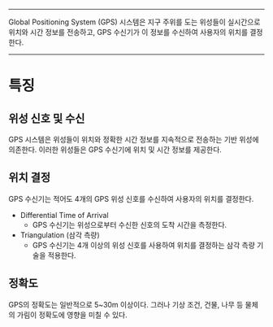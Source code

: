 
---
Global Positioning System (GPS) 시스템은 지구 주위를 도는 위성들이 실시간으로 위치와 시간 정보를 전송하고, GPS 수신기가 이 정보를 수신하여 사용자의 위치를 결정한다.

---
# 특징

## 위성 신호 및 수신

GPS 시스템은 위성들이 위치와 정확한 시간 정보를 지속적으로 전송하는 기반 위성에 의존한다. 이러한 위성들은 GPS 수신기에 위치 및 시간 정보를 제공한다.
## 위치 결정

GPS 수신기는 적어도 4개의 GPS 위성 신호를 수신하여 사용자의 위치를 결정한다.
- Differential Time of Arrival
  - GPS 수신기는 위성으로부터 수신한 신호의 도착 시간을 측정한다.
- Triangulation (삼각 측량)
  - GPS 수신기는 4개 이상의 위성 신호를 사용하여 위치를 결정하는 삼각 측량 기술을 적용한다.
## 정확도

GPS의 정확도는 일반적으로 5~30m 이상이다. 그러나 기상 조건, 건물, 나무 등 물체의 가림이 정확도에 영향을 미칠 수 있다.

